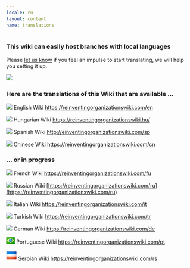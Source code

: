 ```yaml
---
locale: ru
layout: content
name: translations
---
```

### This wiki can easily host branches with local languages

Please [let us know](https://reinventingorganizationswiki.com/ru/pages/how-can-you-contribute/) if you feel an impulse to start translating, we will help you setting it up.

![](/media/languages-write.jpg)

### Here are the translations of this Wiki that are available …

![](/media/flagGreatBritainXXS.png)      English Wiki [](https://reinventingorganizationswiki.netlify.app/)<https://reinventingorganizationswiki.com/en>

![](/media/flaghungary.jpg)      Hungarian Wiki <https://reinventingorganizationswiki.hu/>

![](/media/flagspain.jpg)      Spanish Wiki <http://einventingorganizationswiki.com/sp>

![](/media/flagchina.jpg)       Chinese Wiki <https://reinventingorganizationswiki.com/cn>

### … or in progress

![](/media/flagfrance.png)      French Wiki <https://reinventingorganizationswiki.com/fu>

![](/media/flagrussia.jpg)      Russian Wiki [https://reinventingorganizationswiki.com/ru](<https://reinventingorganizationswiki.com/ru>)

![](/media/flagitalysmall.jpg)      Italian Wiki <https://reinventingorganizationswiki.com/it>

![](/media/flagturkey.jpg)      Turkish Wiki <https://reinventingorganizationswiki.com/tr>

![](/media/flaggermany.jpg)      German Wiki <https://reinventingorganizationswiki.com/de>

![](/media/flagbrazil.jpg) Portuguese Wiki <https://reinventingorganizationswiki.com/pt>

![](/media/flagserbiamontenegro-petite.jpeg) Serbian Wiki
<https://reinventingorganizationswiki.com/rs>

